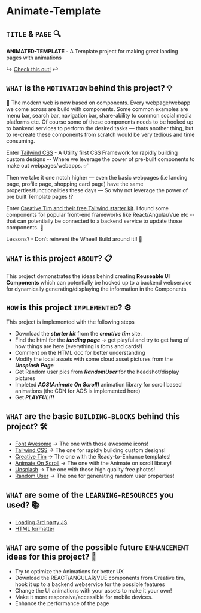 # Animate-Template
## `TITLE` & `PAGE` :mag:
**ANIMATED-TEMPLATE** - A Template project for making great landing pages with animations

:arrow_right_hook: [Check this out!](https://https://milindpawar007.github.io/Animate-Template/) :leftwards_arrow_with_hook:

## `WHAT` is the `MOTIVATION` behind this project? :bulb:
:telescope: The modern web is now based on components. Every webpage/webapp we come across are build with components. Some common examples are menu bar, search bar, navigation bar, share-ability to common social media platforms etc. Of course some of these components needs to be hooked up to bankend services to perform the desired tasks — thats another thing, but to re-create these components from scratch would be very tedious and time consuming.

Enter [Tailwind CSS](https://tailwindcss.com/) - A Utility first CSS Framework for rapidly building custom designs -- Where we leverage the power of pre-built components to make out webpages/webapps. :white_check_mark: 

Then we take it one notch higher — even the basic webpages (i.e landing page, profile page, shopping card page) have the same properties/functionalities these days — So why not leverage the power of pre built Template pages :interrobang:

Enter [Creative Tim and their free Tailwind starter kit](https://www.creative-tim.com/learning-lab/tailwind-starter-kit/presentation). I found some components for popular front-end frameworks like React/Angular/Vue etc  -- that can potentially be connected to a backend service to update those components. :link:

Lessons? - Don’t reinvent the Wheel! Build around it!! :rocket:


## `WHAT` is this project `ABOUT`? :clipboard:
This project demonstrates the ideas behind creating **Reuseable UI Components** which can potentially be hooked up to a backend webservice for dynamically generating/displaying the information in the Components

## `HOW` is this project `IMPLEMENTED`? :gear: 
This project is implemented with the following steps
* Download the ***starter kit*** from the ***creative tim*** site.
* Find the html for the ***landing page*** -> get playful and try to get hang of how things are here (everything is foms and cards!)
* Comment on the HTML doc for better understanding
* Modify the local assets with some cloud asset pictures from the ***Unsplash Page***
* Get Random user pics from ***RandomUser*** for the headshot/display pictures
* Impleted ***AOS(Animate On Scroll)*** animation library for scroll based animations (the CDN for AOS is implemented here)
* Get ***PLAYFUL!!!***

## `WHAT` are the basic `BUILDING-BLOCKS` behind this project? :hammer_and_wrench:
* [Font Awesome](https://fontawesome.com/) -> The one with those awesome icons!
* [Tailwind CSS](https://tailwindcss.com/) -> The one for rapidly building custom designs!
* [Creative Tim](https://www.creative-tim.com) -> The one with the Ready-to-Enhance templates!
* [Animate On Scroll](https://michalsnik.github.io/aos/) -> The one with the Animate on scroll library!
* [Unsplash](https://unsplash.com/) -> The one with those high quality free photos!
* [Random User](https://randomuser.me/) -> The one for generating random user properties!

## `WHAT` are some of the `LEARNING-RESOURCES` you used? :books:
* [Loading 3rd party JS](https://developers.google.com/web/fundamentals/performance/optimizing-content-efficiency/loading-third-party-javascript#use_async_or_defer)
* [HTML formatter](https://webformatter.com/html)

## `WHAT` are some of the possible future `ENHANCEMENT` ideas for this project? :nut_and_bolt:
* Try to optimize the Animations for better UX
* Download the REACT/ANGULAR/VUE components from Creative tim, hook it up to a backend webservice for the possible features
* Change the UI animations with your assets to make it your own!
* Make it more responsive/accessible for mobile devices.
* Enhance the performance of the page
